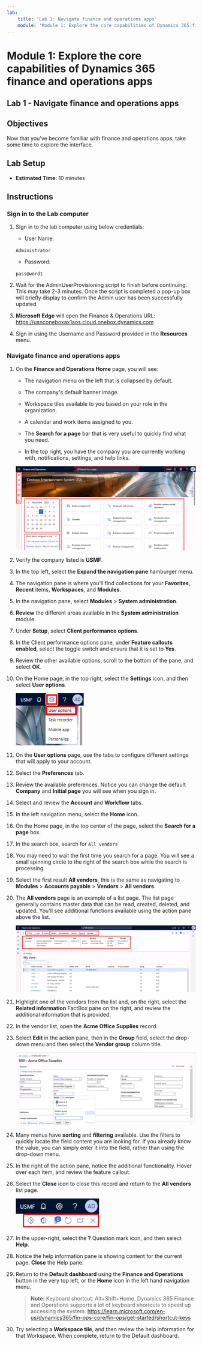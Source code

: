 ```yaml
---
lab:
    title: 'Lab 1: Navigate finance and operations apps'
    module: 'Module 1: Explore the core capabilities of Dynamics 365 finance and operations apps'
---
```


# Module 1: Explore the core capabilities of Dynamics 365 finance and operations apps

## Lab 1 - Navigate finance and operations apps

## Objectives

Now that you've become familiar with finance and operations apps, take some time to explore the interface.

## Lab Setup

- **Estimated Time**: 10 minutes

## Instructions

### Sign in to the Lab computer

1.  Sign in to the lab computer using below credentials:

    - User Name:

    `Administrator`

    - Password:

    `pass@word1`

1. Wait for the AdminUserProvisioning script to finish before continuing. This may take 2-3 minutes. Once the script is completed a pop-up box will briefly display to confirm the Admin user has been successfully updated. 

1.  **Microsoft Edge** will open the Finance & Operations URL: <https://usnconeboxax1aos.cloud.onebox.dynamics.com>

1.  Sign in using the Username and Password provided in the **Resources** menu. 


### Navigate finance and operations apps

1.  On the **Finance and Operations Home** page, you will see: 

    - The navigation menu on the left that is collapsed by default. 

    - The company's default banner image. 

    - Workspace tiles available to you based on your role in the organization. 

    - A calendar and work items assigned to you. 

    - The **Search for a page** bar that is very useful to quickly find what you need. 

    - In the top right, you have the company you are currently working with, notifications, settings, and help links. 

    ![Dynamics 365 Finance and Operations home page with areas highlighted.](./media/m1-common-home-page.png)

1.  Verify the company listed is **USMF**. 

1.  In the top left, select the **Expand the navigation pane** hamburger menu. 

1.  The navigation pane is where you'll find collections for your **Favorites**, **Recent** items, **Workspaces**, and **Modules**. 

1.  In the navigation pane, select **Modules** > **System administration**. 

1.  **Review** the different areas available in the **System administration** module. 

1.  Under **Setup**, select **Client performance options**. 

1.  In the Client performance options pane, under **Feature callouts enabled**, select the toggle switch and ensure that it is set to **Yes**. 

1.  Review the other available options, scroll to the bottom of the pane, and select **OK**. 

1.  On the Home page, in the top right, select the **Settings** icon, and then select **User options**. 

    ![Screenshot showing Settings icon and  User options dropdown list](./media/m1-common-settings-user-settings.png)

1.  On the **User options** page, use the tabs to configure different settings that will apply to your account. 

1.  Select the **Preferences** tab. 

1.  Review the available preferences. Notice you can change the default **Company** and **Initial page** you will see when you sign in. 

1.  Select and review the **Account** and **Workflow** tabs. 

1.  In the left navigation menu, select the **Home** icon. 

1.  On the Home page, in the top center of the page, select the **Search for a page** box. 

1.  In the search box, search for `All vendors` 

1.  You may need to wait the first time you search for a page. You will see a small spinning circle to the right of the search box while the search is processing. 

1.  Select the first result **All vendors**, this is the same as navigating to **Modules** > **Accounts payable** > **Vendors** > **All vendors**. 

1.  The **All vendors** page is an example of a list page. The list page generally contains master data that can be read, created, deleted, and updated. You'll see additional functions available using the action pane above the list. 

    ![All vendor list with menu features highlighted](./media/m1-common-all-vendor-list-page.png)

1.  Highlight one of the vendors from the list and, on the right, select the **Related information** FactBox pane on the right, and review the additional information that is provided. 

1.  In the vendor list, open the **Acme Office Supplies** record. 

1.  Select **Edit** in the action pane, then in the **Group** field, select the drop-down menu and then select the **Vendor group** column title. 

    ![A screenshot of the Vendor group column title for Acme Office Supplies.](./media/m1-common-vendor-group-menu-24493345.png)

1.  Many menus have **sorting** and **filtering** available. Use the filters to quickly locate the field content you are looking for. If you already know the value, you can simply enter it into the field, rather than using the drop-down menu. 

1.  In the right of the action pane, notice the additional functionality. Hover over each item, and review the feature callout. 

1.  Select the **Close** icon to close this record and return to the **All vendors** list page. 

    ![List page upper-right menu showing additional features for connecting to Power Apps, Office apps, Attachments, Refresh, Open in new window, and Close buttons](./media/m1-common-list-page-additional-features-menu.png)

1.  In the upper-right, select the **?** Question mark icon, and then select **Help**. 

1.  Notice the help information pane is showing content for the current page. **Close** the Help pane. 

1.  Return to the **Default dashboard** using the **Finance and Operations** button in the very top left, or the **Home** icon in the left hand navigation menu. 

    > **Note:** Keyboard shortcut: Alt+Shift+Home. Dynamics 365 Finance and Operations supports a lot of keyboard shortcuts to speed up accessing the system: https://learn.microsoft.com/en-us/dynamics365/fin-ops-core/fin-ops/get-started/shortcut-keys

1.  Try selecting a **Workspace tile**, and then review the help information for that Workspace. When complete, return to the Default dashboard. 

